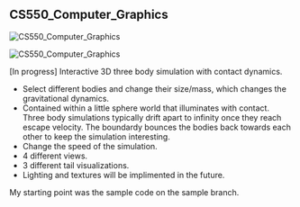 ## CS550_Computer_Graphics

![CS550_Computer_Graphics](https://media.giphy.com/media/FCmKd4DzDIMDI9U2L7/giphy.gif)

![CS550_Computer_Graphics](https://media.giphy.com/media/zT788Y0RVJPRdJJKiK/giphy.gif)

[In progress] Interactive 3D three body simulation with contact dynamics.

- Select different bodies and change their size/mass, which changes the gravitational dynamics. 
- Contained within a little sphere world that illuminates with contact. Three body simulations typically drift apart to infinity once they reach escape velocity. The boundardy bounces the bodies back towards each other to keep the simulation interesting.
- Change the speed of the simulation.  
- 4 different views.
- 3 different tail visualizations.
- Lighting and textures will be implimented in the future.  

My starting point was the sample code on the sample branch. 